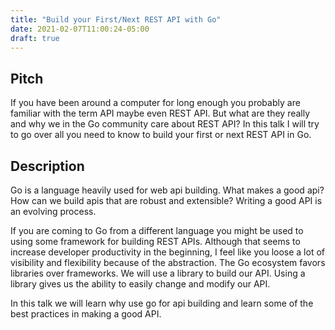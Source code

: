 ```yaml
---
title: "Build your First/Next REST API with Go"
date: 2021-02-07T11:00:24-05:00
draft: true
---
```


## Pitch

If you have been around a computer for long enough you probably are familiar with the term API maybe even REST API. But what are they really and why we in the Go community care about REST API? In this talk I will try to go over all you need to know to build your first or next REST API in Go.

## Description

Go is a language heavily used for web api building. What makes a good api? How can we build apis that are robust and extensible? Writing a good API is an evolving process.

If you are coming to Go from a different language you might be used to using some framework for building REST APIs. Although that seems to increase developer productivity in the beginning, I feel like you loose a lot of visibility and flexibility because of the abstraction. The Go ecosystem favors libraries over frameworks. We will use a library to build our API. Using a library gives us the ability to easily change and modify our API.

In this talk we will learn why use go for api building and learn some of the best practices in making a good API.